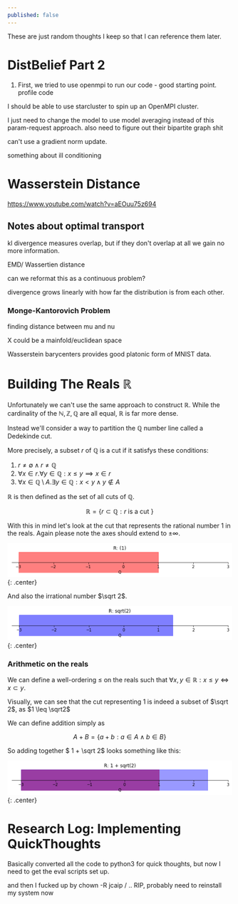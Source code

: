 ```yaml
---
published: false
---
```


These are just random thoughts I keep so that I can reference them later. 

# DistBelief Part 2
1. First, we tried to use openmpi to run our code - good starting point. 
profile code

I should be able to use starcluster to spin up an OpenMPI cluster. 

I just need to change the model to use model averaging instead of this param-request approach. 
also need to figure out their bipartite graph shit

can't use a gradient norm update.

something about ill conditioning

# Wasserstein Distance

https://www.youtube.com/watch?v=aEOuu75z694

## Notes about optimal transport

kl divergence measures overlap, but if they don't overlap at all we gain no more information. 

EMD/ Wassertien distance 

can we reformat this as a continuous problem? 

divergence grows linearly with how far the distribution is from each other. 

### Monge-Kantorovich Problem 

finding distance between mu and nu

X could be a mainfold/euclidean space 

Wasserstein barycenters provides good platonic form of MNIST data.

# Building The Reals $\mathbb{R}$

Unfortunately we can't use the same approach to construct $\mathbb{R}$. While the cardinality of the $\mathbb{N}, \mathbb{Z}, \mathbb{Q}$ are all equal, $\mathbb{R}$ is far more dense.

Instead we'll consider a way to partition the $\mathbb{Q}$ number line called a Dedekinde cut. 

More precisely, a subset $r$ of $\mathbb{Q}$ is a cut if it satisfys these conditions: 

1. $r \neq \emptyset \land r \neq \mathbb{Q}$
3. $\forall x \in r .\forall y \in \mathbb{Q}: x \leq y \implies x \in r$
4. $\forall x \in \mathbb{Q} \setminus A. \exists y \in \mathbb{Q}: x < y \land y \not \in A$

$\mathbb{R}$ is then defined as the set of all cuts of $\mathbb{Q}$.

$$\mathbb{R} = \{ r \subset \mathbb{Q}: r \text{ is a cut }\}$$

With this in mind let's look at the cut that represents the rational number $1$ in the reals. Again please note the axes should extend to $\pm \infty$.

![r1](/images/R/R1.png){: .center}

And also the irrational number $\sqrt 2$.

![r2](/images/R/Rroot2.png){: .center}

### Arithmetic on the reals
We can define a well-ordering $\leq$ on the reals such that $\forall x,y \in \mathbb{R}: x \leq y  \iff x \subset y$. 

Visually, we can see that the cut representing $1$ is indeed a subset of $\sqrt 2$, as $1 \leq \sqrt2$

We can define addition simply as

$$ A + B  = \{a + b: a \in A \land b \in B \}$$

So adding together $ 1 + \sqrt 2$ looks something like this:

![raadd](/images/R/Raddition.png){: .center}

# Research Log: Implementing QuickThoughts

Basically converted all the code to python3 for quick thoughts, but now I need to get the eval scripts set up.

and then I fucked up by chown -R jcaip / .. RIP, probably need to reinstall my system now


